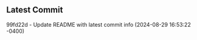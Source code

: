 
## Latest Commit
99fd22d - Update README with latest commit info (2024-08-29 16:53:22 -0400) <Yunxi-Zhou>
